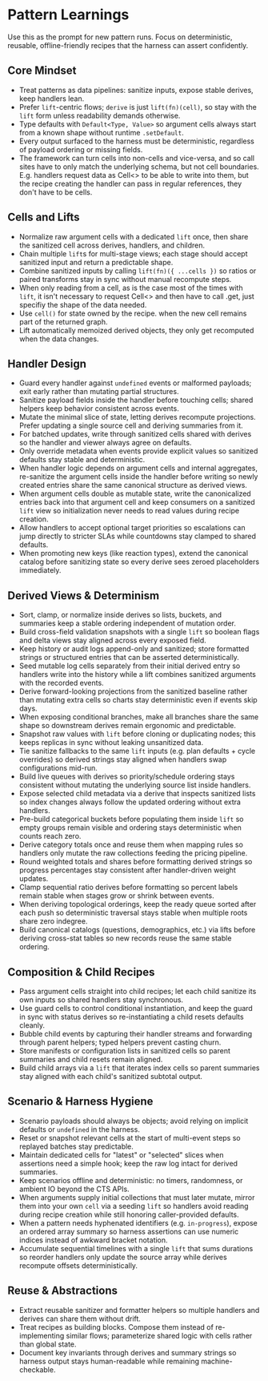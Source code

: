 # Pattern Learnings

Use this as the prompt for new pattern runs. Focus on deterministic, reusable,
offline-friendly recipes that the harness can assert confidently.

## Core Mindset

- Treat patterns as data pipelines: sanitize inputs, expose stable derives, keep
  handlers lean.
- Prefer `lift`-centric flows; `derive` is just `lift(fn)(cell)`, so stay with
  the `lift` form unless readability demands otherwise.
- Type defaults with `Default<Type, Value>` so argument cells always start from
  a known shape without runtime `.setDefault`.
- Every output surfaced to the harness must be deterministic, regardless of
  payload ordering or missing fields.
- The framework can turn cells into non-cells and vice-versa, and so call sites
  have to only match the underlying schema, but not cell boundaries. E.g.
  handlers request data as Cell<> to be able to write into them, but the recipe
  creating the handler can pass in regular references, they don't have to be
  cells.

## Cells and Lifts

- Normalize raw argument cells with a dedicated `lift` once, then share the
  sanitized cell across derives, handlers, and children.
- Chain multiple `lift`s for multi-stage views; each stage should accept
  sanitized input and return a predictable shape.
- Combine sanitized inputs by calling `lift(fn)({ ...cells })` so ratios or
  paired transforms stay in sync without manual recompute steps.
- When only reading from a cell, as is the case most of the times with `lift`,
  it isn't necessary to request Cell<> and then have to call .get, just specifiy
  the shape of the data needed.
- Use `cell()` for state owned by the recipe. when the new cell remains part of
  the returned graph.
- Lift automatically memoized derived objects, they only get recomputed when the
  data changes.

## Handler Design

- Guard every handler against `undefined` events or malformed payloads; exit
  early rather than mutating partial structures.
- Sanitize payload fields inside the handler before touching cells; shared
  helpers keep behavior consistent across events.
- Mutate the minimal slice of state, letting derives recompute projections.
  Prefer updating a single source cell and deriving summaries from it.
- For batched updates, write through sanitized cells shared with derives so the
  handler and viewer always agree on defaults.
- Only override metadata when events provide explicit values so sanitized
  defaults stay stable and deterministic.
- When handler logic depends on argument cells and internal aggregates,
  re-sanitize the argument cells inside the handler before writing so newly
  created entries share the same canonical structure as derived views.
- When argument cells double as mutable state, write the canonicalized entries
  back into that argument cell and keep consumers on a sanitized `lift` view so
  initialization never needs to read values during recipe creation.
- Allow handlers to accept optional target priorities so escalations can jump
  directly to stricter SLAs while countdowns stay clamped to shared defaults.
- When promoting new keys (like reaction types), extend the canonical catalog
  before sanitizing state so every derive sees zeroed placeholders immediately.

## Derived Views & Determinism

- Sort, clamp, or normalize inside derives so lists, buckets, and summaries keep
  a stable ordering independent of mutation order.
- Build cross-field validation snapshots with a single `lift` so boolean flags
  and delta views stay aligned across every exposed field.
- Keep history or audit logs append-only and sanitized; store formatted strings
  or structured entries that can be asserted deterministically.
- Seed mutable log cells separately from their initial derived entry so handlers
  write into the history while a lift combines sanitized arguments with the
  recorded events.
- Derive forward-looking projections from the sanitized baseline rather than
  mutating extra cells so charts stay deterministic even if events skip days.
- When exposing conditional branches, make all branches share the same shape so
  downstream derives remain ergonomic and predictable.
- Snapshot raw values with `lift` before cloning or duplicating nodes; this
  keeps replicas in sync without leaking unsanitized data.
- Tie sanitize fallbacks to the same `lift` inputs (e.g. plan defaults + cycle
  overrides) so derived strings stay aligned when handlers swap configurations
  mid-run.
- Build live queues with derives so priority/schedule ordering stays consistent
  without mutating the underlying source list inside handlers.
- Expose selected child metadata via a derive that inspects sanitized lists so
  index changes always follow the updated ordering without extra handlers.
- Pre-build categorical buckets before populating them inside `lift` so empty
  groups remain visible and ordering stays deterministic when counts reach zero.
- Derive category totals once and reuse them when mapping rules so handlers only
  mutate the raw collections feeding the pricing pipeline.
- Round weighted totals and shares before formatting derived strings so progress
  percentages stay consistent after handler-driven weight updates.
- Clamp sequential ratio derives before formatting so percent labels remain
  stable when stages grow or shrink between events.
- When deriving topological orderings, keep the ready queue sorted after each
  push so deterministic traversal stays stable when multiple roots share zero
  indegree.
- Build canonical catalogs (questions, demographics, etc.) via lifts before
  deriving cross-stat tables so new records reuse the same stable ordering.

## Composition & Child Recipes

- Pass argument cells straight into child recipes; let each child sanitize its
  own inputs so shared handlers stay synchronous.
- Use guard cells to control conditional instantiation, and keep the guard in
  sync with status derives so re-instantiating a child resets defaults cleanly.
- Bubble child events by capturing their handler streams and forwarding through
  parent helpers; typed helpers prevent casting churn.
- Store manifests or configuration lists in sanitized cells so parent summaries
  and child resets remain aligned.
- Build child arrays via a `lift` that iterates index cells so parent summaries
  stay aligned with each child's sanitized subtotal output.

## Scenario & Harness Hygiene

- Scenario payloads should always be objects; avoid relying on implicit defaults
  or `undefined` in the harness.
- Reset or snapshot relevant cells at the start of multi-event steps so replayed
  batches stay predictable.
- Maintain dedicated cells for "latest" or "selected" slices when assertions
  need a simple hook; keep the raw log intact for derived summaries.
- Keep scenarios offline and deterministic: no timers, randomness, or ambient IO
  beyond the CTS APIs.
- When arguments supply initial collections that must later mutate, mirror them
  into your own `cell` via a seeding `lift` so handlers avoid reading during
  recipe creation while still honoring caller-provided defaults.
- When a pattern needs hyphenated identifiers (e.g. `in-progress`), expose an
  ordered array summary so harness assertions can use numeric indices instead of
  awkward bracket notation.
- Accumulate sequential timelines with a single `lift` that sums durations so
  reorder handlers only update the source array while derives recompute offsets
  deterministically.

## Reuse & Abstractions

- Extract reusable sanitizer and formatter helpers so multiple handlers and
  derives can share them without drift.
- Treat recipes as building blocks. Compose them instead of re-implementing
  similar flows; parameterize shared logic with cells rather than global state.
- Document key invariants through derives and summary strings so harness output
  stays human-readable while remaining machine-checkable.

